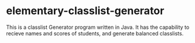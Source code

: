 # elementary-classlist-generator

This is a classlist Generator program written in Java. It has the capability to recieve names and scores of students, and generate balanced classlists.

